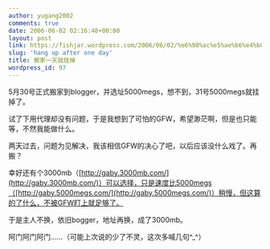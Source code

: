 ```yaml
---
author: yugang2002
comments: true
date: 2006-06-02 02:16:48+00:00
layout: post
link: https://fishjar.wordpress.com/2006/06/02/%e6%90%ac%e5%ae%b6%e4%b8%80%e5%a4%a9%e5%b0%b1%e6%8c%82%e6%8e%89/
slug: 'hang up after one day'
title: 搬家一天就挂掉
wordpress_id: 97
---
```


5月30号正式搬家到blogger，并选址5000megs，想不到，31号5000megs就挂掉了。




试了下用代理却没有问题，于是我想到了可怕的GFW，希望渺茫啊，但是也只能等，不然我能做什么。




两天过去，问题为见解决，我该相信GFW的决心了吧，以后应该没什么戏了。再搬？




幸好还有个3000mb（[http://gaby.3000mb.com/](http://gaby.3000mb.com/)）可以选择，只是速度比5000megs（[http://gaby.5000megs.com/](http://gaby.5000megs.com/)）稍慢，但这算的了什么，不被GFW盯上就足够了。




于是主人不换，依旧bogger，地址再换，成了3000mb。




阿门阿门阿门……（可能上次说的少了不灵，这次多喊几句^_^）
